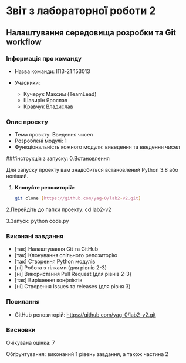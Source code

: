 # Звіт з лабораторної роботи 2

## Налаштування середовища розробки та Git workflow

### Інформація про команду
- Назва команди: ІПЗ-21 153013

- Учасники:
  - Кучерук Максим (TeamLead)
  - Шавирін Ярослав
  - Кравчук Владислав

### Опис проєкту

- Тема проєкту: Введення чисел
- Розроблені модулі: 1
- Функціональність кожного модуля: виведення та введення чисел

###інструкція з запуску:
0.Встановлення

Для запуску проекту вам знадобиться встановлений Python 3.8 або новіший.

1. **Клонуйте репозиторій:**
   ```bash
   git clone [https://github.com/yag-0/lab2-v2.git]

2.Перейдіть до папки проекту:
  cd lab2-v2

3.Запуск:
  python code.py

### Виконані завдання

- [так] Налаштування Git та GitHub
- [так] Клонування спільного репозиторію
- [так] Створення Python модулів
- [ні] Робота з гілками (для рівнів 2-3)
- [ні] Використання Pull Request (для рівнів 2-3)
- [так] Вирішення конфліктів
- [ні] Створення Issues та releases (для рівня 3)

### Посилання

- GitHub репозиторій: https://github.com/yag-0/lab2-v2.git

### Висновки

Очікувана оцінка: 7

Обґрунтування: виконаний 1 рівень завдання, а також частина 2
